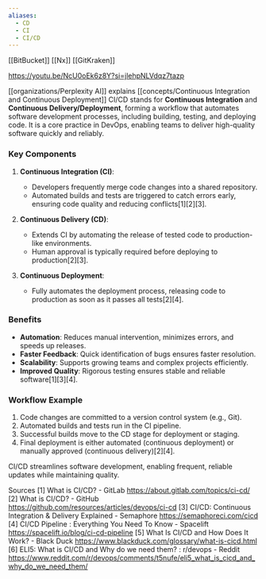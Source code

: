 ```yaml
---
aliases:
  - CD
  - CI
  - CI/CD
---
```

[[BitBucket]]
[[Nx]]
[[GitKraken]]

https://youtu.be/NcU0oEk6z8Y?si=jlehpNLVdqz7tazp

[[organizations/Perplexity AI]] explains [[concepts/Continuous Integration and Continuous Deployment]] 
CI/CD stands for **Continuous Integration** and **Continuous Delivery/Deployment**, forming a workflow that automates software development processes, including building, testing, and deploying code. It is a core practice in DevOps, enabling teams to deliver high-quality software quickly and reliably.

### Key Components
1. **Continuous Integration (CI)**:
   - Developers frequently merge code changes into a shared repository.
   - Automated builds and tests are triggered to catch errors early, ensuring code quality and reducing conflicts[1][2][3].

2. **Continuous Delivery (CD)**:
   - Extends CI by automating the release of tested code to production-like environments.
   - Human approval is typically required before deploying to production[2][3].

3. **Continuous Deployment**:
   - Fully automates the deployment process, releasing code to production as soon as it passes all tests[2][4].

### Benefits
- **Automation**: Reduces manual intervention, minimizes errors, and speeds up releases.
- **Faster Feedback**: Quick identification of bugs ensures faster resolution.
- **Scalability**: Supports growing teams and complex projects efficiently.
- **Improved Quality**: Rigorous testing ensures stable and reliable software[1][3][4].

### Workflow Example
1. Code changes are committed to a version control system (e.g., Git).
2. Automated builds and tests run in the CI pipeline.
3. Successful builds move to the CD stage for deployment or staging.
4. Final deployment is either automated (continuous deployment) or manually approved (continuous delivery)[2][4]. 

CI/CD streamlines software development, enabling frequent, reliable updates while maintaining quality.

Sources
[1] What is CI/CD? - GitLab https://about.gitlab.com/topics/ci-cd/
[2] What is CI/CD? - GitHub https://github.com/resources/articles/devops/ci-cd
[3] CI/CD: Continuous Integration & Delivery Explained - Semaphore https://semaphoreci.com/cicd
[4] CI/CD Pipeline : Everything You Need To Know - Spacelift https://spacelift.io/blog/ci-cd-pipeline
[5] What Is CI/CD and How Does It Work? - Black Duck https://www.blackduck.com/glossary/what-is-cicd.html
[6] ELI5: What is CI/CD and Why do we need them? : r/devops - Reddit https://www.reddit.com/r/devops/comments/t5nufe/eli5_what_is_cicd_and_why_do_we_need_them/
